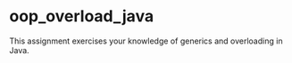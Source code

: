 oop_overload_java
=================

This assignment exercises your knowledge of generics and overloading in Java.